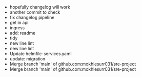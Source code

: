 - hopefully changelog will work
- another commit to check
- fix changelog pipeline
- get in api
- ingress
- add: readme
- tidy
- new line lint
- new line lint
- Update helmfile-services.yaml
- update: migration
- Merge branch 'main' of github.com:mokhlesurr031/sre-project
- Merge branch 'main' of github.com:mokhlesurr031/sre-project